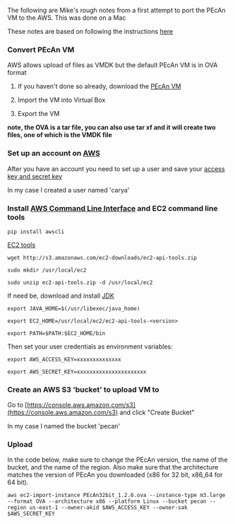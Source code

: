 The following are Mike's rough notes from a first attempt to port the PEcAn VM to the AWS. This was done on a Mac

These notes are based on following the instructions [here](http://www.rittmanmead.com/2014/09/obiee-sampleapp-in-the-cloud-importing-virtualbox-machines-to-aws-ec2/)


### Convert PEcAn VM

AWS allows upload of files as VMDK but the default PEcAn VM is in OVA format

1. If you haven't done so already, download the [PEcAn VM](http://isda.ncsa.illinois.edu/download/index.php?project=PEcAn&sort=category)

2. Import the VM into Virtual Box

3. Export the VM  

**note, the OVA is a tar file, you can also use tar xf <ovafile> and it will create two files, one of which is the VMDK file**

### Set up an account on [AWS](http://aws.amazon.com/)

After you have an account you need to set up a user and save your [access key and secret key](http://docs.aws.amazon.com/IAM/latest/UserGuide/ManagingCredentials.html)

In my case I created a user named 'carya'

### Install [AWS Command Line Interface](http://aws.amazon.com/cli/) and EC2 command line tools
`pip install awscli`

[EC2 tools](http://docs.aws.amazon.com/AWSEC2/latest/CommandLineReference/set-up-ec2-cli-linux.html)

`wget http://s3.amazonaws.com/ec2-downloads/ec2-api-tools.zip`

`sudo mkdir /usr/local/ec2`

`sudo unzip ec2-api-tools.zip -d /usr/local/ec2`

If need be, download and install [JDK](http://www.oracle.com/technetwork/java/javase/downloads/index.html)

`export JAVA_HOME=$(/usr/libexec/java_home)`

`export EC2_HOME=/usr/local/ec2/ec2-api-tools-<version>`

`export PATH=$PATH:$EC2_HOME/bin`


Then set your user credentials as environment variables:

`export AWS_ACCESS_KEY=xxxxxxxxxxxxxx`

`export AWS_SECRET_KEY=xxxxxxxxxxxxxxxxxxxxxx`

### Create an AWS S3 'bucket' to upload VM to

Go to [https://console.aws.amazon.com/s3](https://console.aws.amazon.com/s3) and click "Create Bucket"

In my case I named the bucket 'pecan'


### Upload

In the code below, make sure to change the PEcAn version, the name of the bucket, and the name of the region. Also make sure that the architecture matches the version of PEcAn you downloaded (x86 for 32 bit, x86_64 for 64 bit).

`
aws ec2-import-instance PEcAn32bit_1.2.6.ova --instance-type m3.large --format OVA --architecture x86 --platform Linux --bucket pecan --region us-east-1 --owner-akid $AWS_ACCESS_KEY --owner-sak $AWS_SECRET_KEY
`
